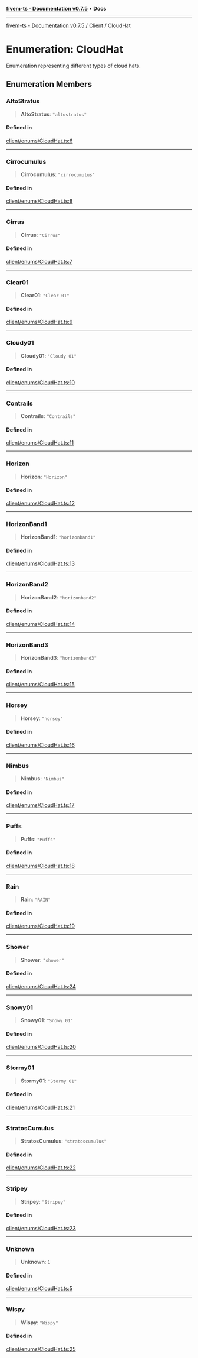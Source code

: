 [**fivem-ts - Documentation v0.7.5**](../../../README.md) • **Docs**

***

[fivem-ts - Documentation v0.7.5](../../../README.md) / [Client](../README.md) / CloudHat

# Enumeration: CloudHat

Enumeration representing different types of cloud hats.

## Enumeration Members

### AltoStratus

> **AltoStratus**: `"altostratus"`

#### Defined in

[client/enums/CloudHat.ts:6](https://github.com/Purpose-Dev/fivem-ts/blob/main/src/client/enums/CloudHat.ts#L6)

***

### Cirrocumulus

> **Cirrocumulus**: `"cirrocumulus"`

#### Defined in

[client/enums/CloudHat.ts:8](https://github.com/Purpose-Dev/fivem-ts/blob/main/src/client/enums/CloudHat.ts#L8)

***

### Cirrus

> **Cirrus**: `"Cirrus"`

#### Defined in

[client/enums/CloudHat.ts:7](https://github.com/Purpose-Dev/fivem-ts/blob/main/src/client/enums/CloudHat.ts#L7)

***

### Clear01

> **Clear01**: `"Clear 01"`

#### Defined in

[client/enums/CloudHat.ts:9](https://github.com/Purpose-Dev/fivem-ts/blob/main/src/client/enums/CloudHat.ts#L9)

***

### Cloudy01

> **Cloudy01**: `"Cloudy 01"`

#### Defined in

[client/enums/CloudHat.ts:10](https://github.com/Purpose-Dev/fivem-ts/blob/main/src/client/enums/CloudHat.ts#L10)

***

### Contrails

> **Contrails**: `"Contrails"`

#### Defined in

[client/enums/CloudHat.ts:11](https://github.com/Purpose-Dev/fivem-ts/blob/main/src/client/enums/CloudHat.ts#L11)

***

### Horizon

> **Horizon**: `"Horizon"`

#### Defined in

[client/enums/CloudHat.ts:12](https://github.com/Purpose-Dev/fivem-ts/blob/main/src/client/enums/CloudHat.ts#L12)

***

### HorizonBand1

> **HorizonBand1**: `"horizonband1"`

#### Defined in

[client/enums/CloudHat.ts:13](https://github.com/Purpose-Dev/fivem-ts/blob/main/src/client/enums/CloudHat.ts#L13)

***

### HorizonBand2

> **HorizonBand2**: `"horizonband2"`

#### Defined in

[client/enums/CloudHat.ts:14](https://github.com/Purpose-Dev/fivem-ts/blob/main/src/client/enums/CloudHat.ts#L14)

***

### HorizonBand3

> **HorizonBand3**: `"horizonband3"`

#### Defined in

[client/enums/CloudHat.ts:15](https://github.com/Purpose-Dev/fivem-ts/blob/main/src/client/enums/CloudHat.ts#L15)

***

### Horsey

> **Horsey**: `"horsey"`

#### Defined in

[client/enums/CloudHat.ts:16](https://github.com/Purpose-Dev/fivem-ts/blob/main/src/client/enums/CloudHat.ts#L16)

***

### Nimbus

> **Nimbus**: `"Nimbus"`

#### Defined in

[client/enums/CloudHat.ts:17](https://github.com/Purpose-Dev/fivem-ts/blob/main/src/client/enums/CloudHat.ts#L17)

***

### Puffs

> **Puffs**: `"Puffs"`

#### Defined in

[client/enums/CloudHat.ts:18](https://github.com/Purpose-Dev/fivem-ts/blob/main/src/client/enums/CloudHat.ts#L18)

***

### Rain

> **Rain**: `"RAIN"`

#### Defined in

[client/enums/CloudHat.ts:19](https://github.com/Purpose-Dev/fivem-ts/blob/main/src/client/enums/CloudHat.ts#L19)

***

### Shower

> **Shower**: `"shower"`

#### Defined in

[client/enums/CloudHat.ts:24](https://github.com/Purpose-Dev/fivem-ts/blob/main/src/client/enums/CloudHat.ts#L24)

***

### Snowy01

> **Snowy01**: `"Snowy 01"`

#### Defined in

[client/enums/CloudHat.ts:20](https://github.com/Purpose-Dev/fivem-ts/blob/main/src/client/enums/CloudHat.ts#L20)

***

### Stormy01

> **Stormy01**: `"Stormy 01"`

#### Defined in

[client/enums/CloudHat.ts:21](https://github.com/Purpose-Dev/fivem-ts/blob/main/src/client/enums/CloudHat.ts#L21)

***

### StratosCumulus

> **StratosCumulus**: `"stratoscumulus"`

#### Defined in

[client/enums/CloudHat.ts:22](https://github.com/Purpose-Dev/fivem-ts/blob/main/src/client/enums/CloudHat.ts#L22)

***

### Stripey

> **Stripey**: `"Stripey"`

#### Defined in

[client/enums/CloudHat.ts:23](https://github.com/Purpose-Dev/fivem-ts/blob/main/src/client/enums/CloudHat.ts#L23)

***

### Unknown

> **Unknown**: `1`

#### Defined in

[client/enums/CloudHat.ts:5](https://github.com/Purpose-Dev/fivem-ts/blob/main/src/client/enums/CloudHat.ts#L5)

***

### Wispy

> **Wispy**: `"Wispy"`

#### Defined in

[client/enums/CloudHat.ts:25](https://github.com/Purpose-Dev/fivem-ts/blob/main/src/client/enums/CloudHat.ts#L25)
